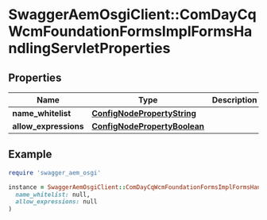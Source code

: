 # SwaggerAemOsgiClient::ComDayCqWcmFoundationFormsImplFormsHandlingServletProperties

## Properties

| Name | Type | Description | Notes |
| ---- | ---- | ----------- | ----- |
| **name_whitelist** | [**ConfigNodePropertyString**](ConfigNodePropertyString.md) |  | [optional] |
| **allow_expressions** | [**ConfigNodePropertyBoolean**](ConfigNodePropertyBoolean.md) |  | [optional] |

## Example

```ruby
require 'swagger_aem_osgi'

instance = SwaggerAemOsgiClient::ComDayCqWcmFoundationFormsImplFormsHandlingServletProperties.new(
  name_whitelist: null,
  allow_expressions: null
)
```


